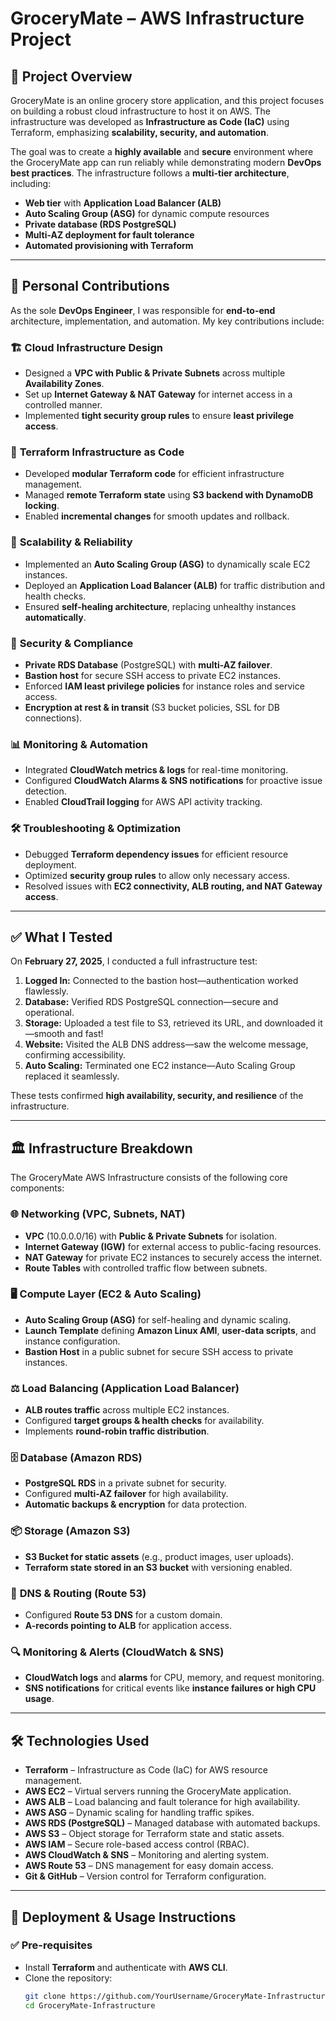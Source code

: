 # GroceryMate – AWS Infrastructure Project

## 📌 Project Overview
GroceryMate is an online grocery store application, and this project focuses on building a robust cloud infrastructure to host it on AWS. The infrastructure was developed as **Infrastructure as Code (IaC)** using Terraform, emphasizing **scalability, security, and automation**.

The goal was to create a **highly available** and **secure** environment where the GroceryMate app can run reliably while demonstrating modern **DevOps best practices**. The infrastructure follows a **multi-tier architecture**, including:
- **Web tier** with **Application Load Balancer (ALB)**
- **Auto Scaling Group (ASG)** for dynamic compute resources
- **Private database (RDS PostgreSQL)**
- **Multi-AZ deployment for fault tolerance**
- **Automated provisioning with Terraform**

---

## 🚀 Personal Contributions
As the sole **DevOps Engineer**, I was responsible for **end-to-end** architecture, implementation, and automation. My key contributions include:

### 🏗️ **Cloud Infrastructure Design**
- Designed a **VPC with Public & Private Subnets** across multiple **Availability Zones**.
- Set up **Internet Gateway & NAT Gateway** for internet access in a controlled manner.
- Implemented **tight security group rules** to ensure **least privilege access**.

### 📝 **Terraform Infrastructure as Code**
- Developed **modular Terraform code** for efficient infrastructure management.
- Managed **remote Terraform state** using **S3 backend with DynamoDB locking**.
- Enabled **incremental changes** for smooth updates and rollback.

### 🔄 **Scalability & Reliability**
- Implemented an **Auto Scaling Group (ASG)** to dynamically scale EC2 instances.
- Deployed an **Application Load Balancer (ALB)** for traffic distribution and health checks.
- Ensured **self-healing architecture**, replacing unhealthy instances **automatically**.

### 🔐 **Security & Compliance**
- **Private RDS Database** (PostgreSQL) with **multi-AZ failover**.
- **Bastion host** for secure SSH access to private EC2 instances.
- Enforced **IAM least privilege policies** for instance roles and service access.
- **Encryption at rest & in transit** (S3 bucket policies, SSL for DB connections).

### 📊 **Monitoring & Automation**
- Integrated **CloudWatch metrics & logs** for real-time monitoring.
- Configured **CloudWatch Alarms & SNS notifications** for proactive issue detection.
- Enabled **CloudTrail logging** for AWS API activity tracking.

### 🛠️ **Troubleshooting & Optimization**
- Debugged **Terraform dependency issues** for efficient resource deployment.
- Optimized **security group rules** to allow only necessary access.
- Resolved issues with **EC2 connectivity, ALB routing, and NAT Gateway access**.

---

## ✅ **What I Tested**
On **February 27, 2025**, I conducted a full infrastructure test:
1. **Logged In:** Connected to the bastion host—authentication worked flawlessly.
2. **Database:** Verified RDS PostgreSQL connection—secure and operational.
3. **Storage:** Uploaded a test file to S3, retrieved its URL, and downloaded it—smooth and fast!
4. **Website:** Visited the ALB DNS address—saw the welcome message, confirming accessibility.
5. **Auto Scaling:** Terminated one EC2 instance—Auto Scaling Group replaced it seamlessly.

These tests confirmed **high availability, security, and resilience** of the infrastructure.

---

## 🏛️ **Infrastructure Breakdown**
The GroceryMate AWS Infrastructure consists of the following core components:

### 🌐 **Networking (VPC, Subnets, NAT)**
- **VPC** (10.0.0.0/16) with **Public & Private Subnets** for isolation.
- **Internet Gateway (IGW)** for external access to public-facing resources.
- **NAT Gateway** for private EC2 instances to securely access the internet.
- **Route Tables** with controlled traffic flow between subnets.

### 🖥️ **Compute Layer (EC2 & Auto Scaling)**
- **Auto Scaling Group (ASG)** for self-healing and dynamic scaling.
- **Launch Template** defining **Amazon Linux AMI**, **user-data scripts**, and instance configuration.
- **Bastion Host** in a public subnet for secure SSH access to private instances.

### ⚖️ **Load Balancing (Application Load Balancer)**
- **ALB routes traffic** across multiple EC2 instances.
- Configured **target groups & health checks** for availability.
- Implements **round-robin traffic distribution**.

### 🗄️ **Database (Amazon RDS)**
- **PostgreSQL RDS** in a private subnet for security.
- Configured **multi-AZ failover** for high availability.
- **Automatic backups & encryption** for data protection.

### 📦 **Storage (Amazon S3)**
- **S3 Bucket for static assets** (e.g., product images, user uploads).
- **Terraform state stored in an S3 bucket** with versioning enabled.

### 📡 **DNS & Routing (Route 53)**
- Configured **Route 53 DNS** for a custom domain.
- **A-records pointing to ALB** for application access.

### 🔍 **Monitoring & Alerts (CloudWatch & SNS)**
- **CloudWatch logs** and **alarms** for CPU, memory, and request monitoring.
- **SNS notifications** for critical events like **instance failures or high CPU usage**.

---

## 🛠️ **Technologies Used**
- **Terraform** – Infrastructure as Code (IaC) for AWS resource management.
- **AWS EC2** – Virtual servers running the GroceryMate application.
- **AWS ALB** – Load balancing and fault tolerance for high availability.
- **AWS ASG** – Dynamic scaling for handling traffic spikes.
- **AWS RDS (PostgreSQL)** – Managed database with automated backups.
- **AWS S3** – Object storage for Terraform state and static assets.
- **AWS IAM** – Secure role-based access control (RBAC).
- **AWS CloudWatch & SNS** – Monitoring and alerting system.
- **AWS Route 53** – DNS management for easy domain access.
- **Git & GitHub** – Version control for Terraform configuration.

---

## 📖 **Deployment & Usage Instructions**
### ✅ **Pre-requisites**
- Install **Terraform** and authenticate with **AWS CLI**.
- Clone the repository:
  ```bash
  git clone https://github.com/YourUsername/GroceryMate-Infrastructure.git
  cd GroceryMate-Infrastructure